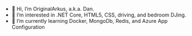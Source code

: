 - 👋 Hi, I’m OriginalArkus, a.k.a. Dan.
- 👀 I’m interested in .NET Core, HTML5, CSS, driving, and bedroom DJing.
- 🌱 I’m currently learning Docker, MongoDb, Redis, and Azure App Configuration

<!---
danielarkley/danielarkley is a ✨ special ✨ repository because its `README.md` (this file) appears on your GitHub profile.
You can click the Preview link to take a look at your changes.
--->
